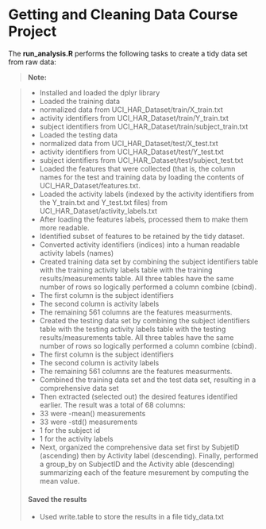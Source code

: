 Getting and Cleaning Data Course Project
===================


The **run_analysis.R** performs the following tasks to create a tidy data set from raw data:

> **Note:**

> - Installed and loaded the dplyr library
> - Loaded the training data
>  - normalized data from UCI_HAR_Dataset/train/X_train.txt
>  - activity identifiers from UCI_HAR_Dataset/train/Y_train.txt
>  - subject identifiers from UCI_HAR_Dataset/train/subject_train.txt
> - Loaded the testing data
>  - normalized data from UCI_HAR_Dataset/test/X_test.txt
>  - activity identifiers from UCI_HAR_Dataset/test/Y_test.txt
>  - subject identifiers from UCI_HAR_Dataset/test/subject_test.txt
> - Loaded the features that were collected (that is, the column names for the test and training data by loading the contents of UCI_HAR_Dataset/features.txt.
> - Loaded the activity labels (indexed by the activity identifiers from the Y_train.txt and Y_test.txt files)  from UCI_HAR_Dataset/activity_labels.txt
> - After loading the features labels, processed them to make them more readable.
> - Identified subset of features to be retained by the tidy dataset.
> - Converted activity identifiers (indices) into a human readable activity labels (names)
> - Created training data set by combining the subject identifiers table with the training activity labels table with the training results/measurements table.  All three tables have the same number of rows so logically performed a column combine (cbind).
>  - The first column is the subject identifiers
>  - The second column is activity labels
>  - The remaining 561 columns are the features measurments.
> - Created the testing data set by combining the subject identifiers table with the testing activity labels table with the testing results/measurements table.  All three tables have the same number of rows so logically performed a column combine (cbind).
>  - The first column is the subject identifiers
>   - The second column is activity labels
>   - The remaining 561 columns are the features measurments.
> - Combined the training data set and the test data set, resulting in a comprehensive data set
> - Then extracted (selected out) the desired features identified earlier.  The result was a total of 68 columns:
>  -  33 were -mean() measurements
>  -  33 were -std() measurements
>  -  1 for the subject id
>  -  1 for the activity labels
> - Next, organized the comprehensive data set first by SubjetID (ascending) then by Activity label (descending).
> Finally, performed a group_by on SubjectID and the Activity able (descending) summarizing each of the feature mesurement by computing the mean value.
> #### <i class="icon-hdd"></i> Saved the results
> - Used write.table to store the results in a file tidy_data.txt